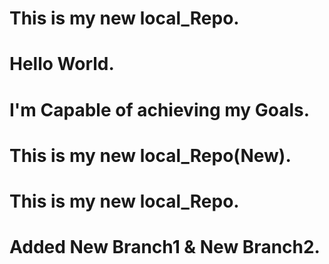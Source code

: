 # This is my new local_Repo.
# Hello World.
# I'm Capable of achieving my Goals.
# This is my new local_Repo(New).
# This is my new local_Repo.
# Added New Branch1 & New Branch2.